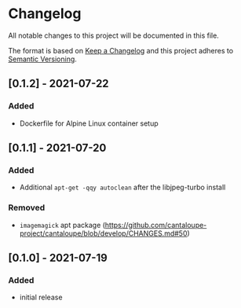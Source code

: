 # Changelog
All notable changes to this project will be documented in this file.

The format is based on [Keep a Changelog](http://keepachangelog.com/en/1.0.0/)
and this project adheres to [Semantic Versioning](http://semver.org/spec/v2.0.0.html).

## [0.1.2] - 2021-07-22
### Added
- Dockerfile for Alpine Linux container setup

## [0.1.1] - 2021-07-20
### Added
- Additional `apt-get -qqy autoclean` after the libjpeg-turbo install
### Removed
- `imagemagick` apt package (https://github.com/cantaloupe-project/cantaloupe/blob/develop/CHANGES.md#50)

## [0.1.0] - 2021-07-19
### Added
- initial release
